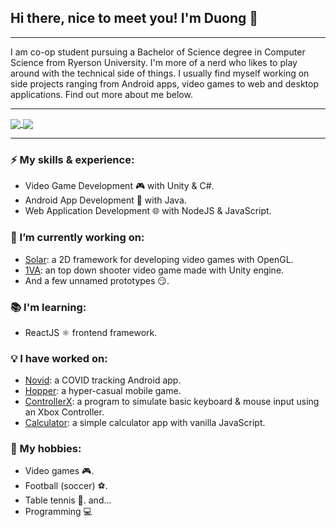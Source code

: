 ## Hi there, nice to meet you! I'm Duong 👋

---

<!-- Insert banner image -->

I am co-op student pursuing a Bachelor of Science degree in Computer Science from Ryerson University. I'm more of a nerd who likes to play around with the technical side of things. I usually find myself working on side projects ranging from Android apps, video games to web and desktop applications. Find out more about me below.

---

<a href="https://github.com/ThaiDuongVu">
    <img align="center" src="https://github-readme-stats.vercel.app/api?username=ThaiDuongVu&show_icons=true&theme=react&count_private=true" />
</a>
<a href="https://github.com/ThaiDuongVu">
    <img align="center" src="https://github-readme-stats.vercel.app/api/top-langs/?username=ThaiDuongVu&show_icons=true&theme=react&layout=compact&langs_count=10&hide=shaderlab,hlsl,objective-c,assembly" />
</a>

---

### ⚡ My skills & experience:

- Video Game Development 🎮 with Unity & C#.
- Android App Development 📱 with Java.
- Web Application Development 🌐 with NodeJS & JavaScript.

### 🔭 I’m currently working on:

- [Solar](https://github.com/ThaiDuongVu/Solar): a 2D framework for developing video games with OpenGL.
- [1VA](https://github.com/ThaiDuongVu/1VA): an top down shooter video game made with Unity engine.
- And a few unnamed prototypes 😏.

### 📚 I'm learning:

- ReactJS ⚛ frontend framework.

### 💡 I have worked on:

- [Novid](https://github.com/ThaiDuongVu/Novid): a COVID tracking Android app.
- [Hopper](https://github.com/ThaiDuongVu/Hopper): a hyper-casual mobile game.
- [ControllerX](https://github.com/ThaiDuongVu/ControllerX): a program to simulate basic keyboard & mouse input using an Xbox Controller.
- [Calculator](https://github.com/ThaiDuongVu/Calculator): a simple calculator app with vanilla JavaScript.

### 🤟 My hobbies:

- Video games 🎮.
- Football (soccer) ⚽.
- Table tennis 🏓.
and...
- Programming 💻
